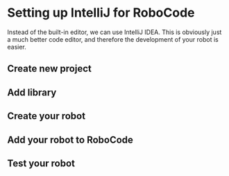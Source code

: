 ﻿# Setting up IntelliJ for RoboCode

Instead of the built-in editor, we can use IntelliJ IDEA. This is obviously just a much better code editor, and therefore the development of your robot is easier.

## Create new project


## Add library


## Create your robot


## Add your robot to RoboCode

## Test your robot

